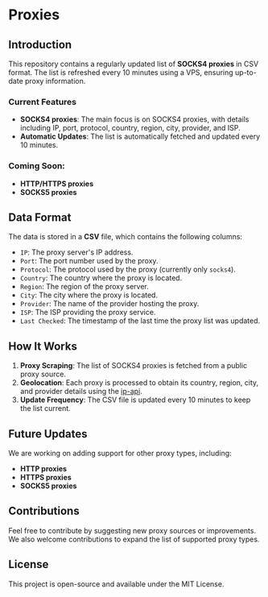 # Proxies

## Introduction
This repository contains a regularly updated list of **SOCKS4 proxies** in CSV format. The list is refreshed every 10 minutes using a VPS, ensuring up-to-date proxy information.

### Current Features
- **SOCKS4 proxies**: The main focus is on SOCKS4 proxies, with details including IP, port, protocol, country, region, city, provider, and ISP.
- **Automatic Updates**: The list is automatically fetched and updated every 10 minutes.
  
### Coming Soon:
- **HTTP/HTTPS proxies**
- **SOCKS5 proxies**

## Data Format
The data is stored in a **CSV** file, which contains the following columns:
- `IP`: The proxy server's IP address.
- `Port`: The port number used by the proxy.
- `Protocol`: The protocol used by the proxy (currently only `socks4`).
- `Country`: The country where the proxy is located.
- `Region`: The region of the proxy server.
- `City`: The city where the proxy is located.
- `Provider`: The name of the provider hosting the proxy.
- `ISP`: The ISP providing the proxy service.
- `Last Checked`: The timestamp of the last time the proxy list was updated.

## How It Works
1. **Proxy Scraping**: The list of SOCKS4 proxies is fetched from a public proxy source.
2. **Geolocation**: Each proxy is processed to obtain its country, region, city, and provider details using the [ip-api](http://ip-api.com).
3. **Update Frequency**: The CSV file is updated every 10 minutes to keep the list current.

## Future Updates
We are working on adding support for other proxy types, including:
- **HTTP proxies**
- **HTTPS proxies**
- **SOCKS5 proxies**

## Contributions
Feel free to contribute by suggesting new proxy sources or improvements. We also welcome contributions to expand the list of supported proxy types.

## License
This project is open-source and available under the MIT License.

